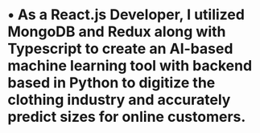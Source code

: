 # •	As a React.js Developer, I utilized MongoDB and Redux along with Typescript to create an AI-based machine learning tool with backend based in Python to digitize the clothing industry and accurately predict sizes for online customers.
